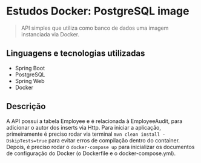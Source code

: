 # Estudos Docker: PostgreSQL image

> API simples que utiliza como banco de dados uma imagem instanciada via Docker. 
## Linguagens e tecnologias utilizadas

- Spring Boot
- PostgreSQL
- Spring Web 
- Docker


## Descrição
A API possui a tabela Employee e é relacionada à EmployeeAudit, para adicionar o autor dos inserts via Http. Para iniciar a aplicação, primeiramente é preciso rodar via terminal `mvn clean install -DskipTests=true` para evitar erros de compilação dentro do container. Depois, é preciso rodar o `docker-compose up` para inicializar os documentos de configuração do Docker (o Dockerfile e o docker-compose.yml). 






